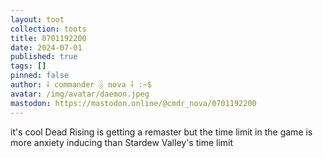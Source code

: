 ```yaml
---
layout: toot
collection: toots
title: 0701192200
date: 2024-07-01
published: true
tags: []
pinned: false
author: ⸸ commander ░ nova ⸸ :~$
avatar: /img/avatar/daemon.jpeg
mastodon: https://mastodon.online/@cmdr_nova/0701192200
---
```


it's cool Dead Rising is getting a remaster but the time limit in the game is more anxiety inducing than Stardew Valley's time limit
